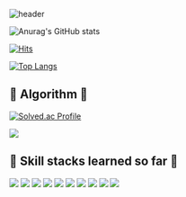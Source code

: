 ![header](https://capsule-render.vercel.app/api?type=waving&color=auto&height=250&section=header&text=Welcome%20to%20Borimong's%20World&fontSize=60)

![Anurag's GitHub stats](https://github-readme-stats.vercel.app/api?username=borimong&show_icons=true&theme=radical)

[![Hits](https://hits.seeyoufarm.com/api/count/incr/badge.svg?url=https%3A%2F%2Fgithub.com%2Fborimong&count_bg=%23000000&title_bg=%23555555&icon=github.svg&icon_color=%23E7E7E7&title=hits&edge_flat=false)](https://hits.seeyoufarm.com)
  
  [![Top Langs](https://github-readme-stats.vercel.app/api/top-langs/?username=borimong)](https://github.com/borimong/github-readme-stats)

## :100: Algorithm :100:

[![Solved.ac Profile](http://mazassumnida.wtf/api/generate_badge?boj=kimhyunsu11)](https://solved.ac/kimhyunsu11)<br/>

<img src="http://mazandi.herokuapp.com/api?handle={kimhyunsu11}&theme=warm"/>


## :rocket: Skill stacks learned so far :rocket:
<p>
<img src="https://img.shields.io/badge/React-61DAFB?style=flat-square&logo=react&logoColor=black"/>
<img src="https://img.shields.io/badge/Html5-E34F26?style=flat-square&logo=html5&logoColor=white"/>
<img src="https://img.shields.io/badge/Css3-1572B6?style=flat-square&logo=css3&logoColor=white"/>
<img src="https://img.shields.io/badge/Javascript-F7DF1E?style=flat-square&logo=JavaScript&logoColor=black"/>
<img src="https://img.shields.io/badge/Typescript-3178C6?style=flat-square&logo=TypeScript&logoColor=white"/>
<img src="https://img.shields.io/badge/Kubernetes-326CE5?style=flat-square&logo=Kubernetes&logoColor=white"/>
<img src="https://img.shields.io/badge/Docker-2496ED?style=flat-square&logo=Docker&logoColor=white"/>
<img src="https://img.shields.io/badge/Postman-FF6C37?style=flat-square&logo=Postman&logoColor=white"/>
<img src="https://img.shields.io/badge/C-A8B9CC?style=flat-square&logo=C&logoColor=black"/>
<img src="https://img.shields.io/badge/Socket.io-010101?style=flat-square&logo=Socket.io&logoColor=white"/>
</p>

